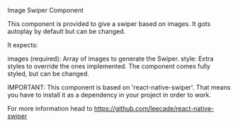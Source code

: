Image Swiper Component

This component is provided to give a swiper based on images. It gots autoplay by default
but can be changed.

It expects:

images (required): Array of images to generate the Swiper.
style: Extra styles to override the ones implemented. The component comes fully
styled, but can be changed.

IMPORTANT:
This component is based on 'react-native-swiper'. That means you have to install
it as a dependency in your project in order to work.

For more information head to https://github.com/leecade/react-native-swiper
